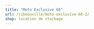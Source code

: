 ```yaml
---
title: "Moto Exclusive 68"
url: /ribeauville/moto-exclusive-68-2/
shop: location de stockage
---
```

